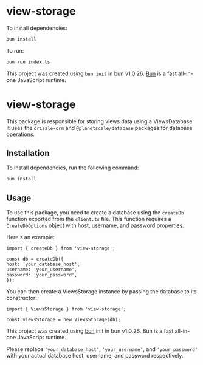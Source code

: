 # view-storage

To install dependencies:

```bash
bun install
```

To run:

```bash
bun run index.ts
```

This project was created using `bun init` in bun v1.0.26. [Bun](https://bun.sh) is a fast all-in-one JavaScript runtime.

# view-storage

This package is responsible for storing views data using a ViewsDatabase. It uses the `drizzle-orm` and `@planetscale/database` packages for database operations.

## Installation

To install dependencies, run the following command:

```bash
bun install
```

## Usage

To use this package, you need to create a database using the `createDb` function exported from the `client.ts` file. This function requires a `CreateDbOptions` object with host, username, and password properties.

Here's an example:

```
import { createDb } from 'view-storage';

const db = createDb({
host: 'your_database_host',
username: 'your_username',
password: 'your_password',
});
```

You can then create a ViewsStorage instance by passing the database to its constructor:

```
import { ViewsStorage } from 'view-storage';

const viewsStorage = new ViewsStorage(db);
```

This project was created using [bun](https://bun.sh) init in bun v1.0.26. Bun is a fast all-in-one JavaScript runtime.

Please replace `'your_database_host'`, `'your_username'`, and `'your_password'` with your actual database host, username, and password respectively.

